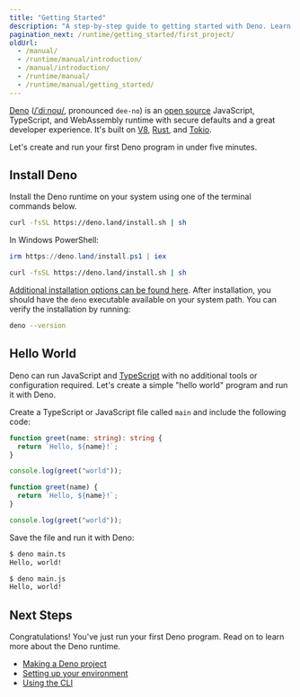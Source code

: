 ```yaml
---
title: "Getting Started"
description: "A step-by-step guide to getting started with Deno. Learn how to install Deno, create your first program, and understand the basics of this secure JavaScript, TypeScript, and WebAssembly runtime."
pagination_next: /runtime/getting_started/first_project/
oldUrl:
  - /manual/
  - /runtime/manual/introduction/
  - /manual/introduction/
  - /runtime/manual/
  - /runtime/manual/getting_started/
---
```


[Deno](https://deno.com)
([/ˈdiːnoʊ/](https://ipa-reader.com/?text=%CB%88di%CB%90no%CA%8A), pronounced
`dee-no`) is an
[open source](https://github.com/denoland/deno/blob/main/LICENSE.md) JavaScript,
TypeScript, and WebAssembly runtime with secure defaults and a great developer
experience. It's built on [V8](https://v8.dev/),
[Rust](https://www.rust-lang.org/), and [Tokio](https://tokio.rs/).

Let's create and run your first Deno program in under five minutes.

## Install Deno

Install the Deno runtime on your system using one of the terminal commands
below.

<deno-tabs group-id="operating-systems">
<deno-tab value="mac" label="macOS" default>

```sh
curl -fsSL https://deno.land/install.sh | sh
```

</deno-tab>
<deno-tab value="windows" label="Windows">

In Windows PowerShell:

```powershell
irm https://deno.land/install.ps1 | iex
```

</deno-tab>
<deno-tab value="linux" label="Linux">

```sh
curl -fsSL https://deno.land/install.sh | sh
```

</deno-tab>
</deno-tabs>

[Additional installation options can be found here](/runtime/getting_started/installation/).
After installation, you should have the `deno` executable available on your
system path. You can verify the installation by running:

```sh
deno --version
```

## Hello World

Deno can run JavaScript and [TypeScript](https://www.typescriptlang.org/) with
no additional tools or configuration required. Let's create a simple "hello
world" program and run it with Deno.

Create a TypeScript or JavaScript file called `main` and include the following
code:

<deno-tabs group-id="code">
<deno-tab value="TypeScript" label="TypeScript" default>

```ts title="main.ts"
function greet(name: string): string {
  return `Hello, ${name}!`;
}

console.log(greet("world"));
```

</deno-tab>
<deno-tab value="JavaScript" label="JavaScript">

```js title="main.js"
function greet(name) {
  return `Hello, ${name}!`;
}

console.log(greet("world"));
```

</deno-tab>
</deno-tabs>

Save the file and run it with Deno:

<deno-tabs group-id="commands">
<deno-tab value="ts" label="main.ts" default>

```sh
$ deno main.ts
Hello, world!
```

</deno-tab>
<deno-tab value="js" label="main.js">

```sh
$ deno main.js
Hello, world!
```

</deno-tab >
</deno-tabs>

## Next Steps

Congratulations! You've just run your first Deno program. Read on to learn more
about the Deno runtime.

- [Making a Deno project](/runtime/getting_started/first_project/)
- [Setting up your environment](/runtime/getting_started/setup_your_environment/)
- [Using the CLI](/runtime/getting_started/command_line_interface)
